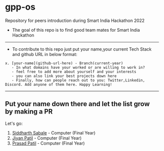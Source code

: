 # gpp-os
Repository for peers introduction during Smart India Hackathon 2022
* The goal of this repo is to find good team mates for Smart India Hackathon

--------------------

* To contribute to this repo just put your name,your current Tech Stack and github URL in below format:
```
x. [your-name](github-url-here) - Branch(current-year) 
   - In what domains have your worked or are willing to work in?
   - feel free to add more about yourself and your interests 
   - you can also link your best projects down here
   - Finally, how can people reach out to you: Twitter,Linkedin, Discord. Add anyone of them here. Happy Learning!
```

-------------------
Put your name down there and let the list grow by making a PR
-------------------
Let's go:

1. [Siddharth Sabale](https://github.com/siddharth-sable/) - Computer (Final Year)
2. [Jiyan Patil](https://github.com/jiyanpatil07) - Computer (Final Year)
3. [Prasad Patil](https://github.com/prasadpp18) - Computer (Final Year)

